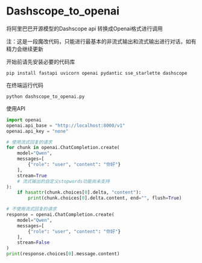 # Dashscope_to_openai
将阿里巴巴开源模型的Dashscope api 转换成Openai格式进行调用

注：这是一段魔改代码，只能进行最基本的非流式输出和流式输出进行对话，如有精力会继续更新

开始前请先安装必要的代码库
```shell
pip install fastapi uvicorn openai pydantic sse_starlette dashscope
```

在终端运行代码
```shell
python dashscope_to_openai.py
```

使用API
```python
import openai
openai.api_base = "http://localhost:8000/v1"
openai.api_key = "none"

# 使用流式回复的请求
for chunk in openai.ChatCompletion.create(
    model="Qwen",
    messages=[
        {"role": "user", "content": "你好"}
    ],
    stream=True
    # 流式输出的自定义stopwords功能尚未支持
):
    if hasattr(chunk.choices[0].delta, "content"):
        print(chunk.choices[0].delta.content, end="", flush=True)

# 不使用流式回复的请求
response = openai.ChatCompletion.create(
    model="Qwen",
    messages=[
        {"role": "user", "content": "你好"}
    ],
    stream=False
)
print(response.choices[0].message.content)
```

